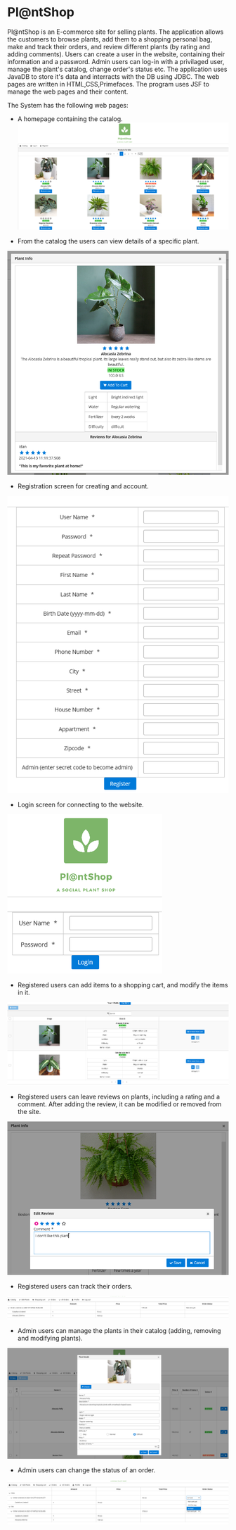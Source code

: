 # Pl@ntShop

Pl@ntShop is an E-commerce site for selling plants.
The application allows the customers to browse plants, add them to a shopping personal bag, make and track their orders, and review different plants (by rating and adding comments).
Users can create a user in the website, containing their information and a password.
Admin users can log-in with a privilaged user, manage the plant's catalog, change order's status etc.
The application uses JavaDB to store it's data and interracts with the DB using JDBC. The web pages are written in HTML,CSS,Primefaces. The program uses JSF to manage the web pages and their content. 

The System has the following web pages:
- A homepage containing the catalog.
![alt text](https://github.com/belea7/PlantShop/blob/main/screenshots/Homepage.PNG?raw=true)

- From the catalog the users can view details of a specific plant.

![alt text](https://github.com/belea7/PlantShop/blob/main/screenshots/Plant%20details.PNG?raw=true)

- Registration screen for creating and account.

![alt text](https://github.com/belea7/PlantShop/blob/main/screenshots/Registration.PNG?raw=true)

- Login screen for connecting to the website.

![alt text](https://github.com/belea7/PlantShop/blob/main/screenshots/Login.PNG?raw=true)

- Registered users can add items to a shopping cart, and modify the items in it.

![alt text](https://github.com/belea7/PlantShop/blob/main/screenshots/Shopping%20cart.PNG?raw=true)

- Registered users can leave reviews on plants, including a rating and a comment. After adding the review, it can be modified or removed from the site.

![alt text](https://github.com/belea7/PlantShop/blob/main/screenshots/Reviews.PNG?raw=true)

- Registered users can track their orders.

![alt text](https://github.com/belea7/PlantShop/blob/main/screenshots/Track%20Orders.PNG?raw=true)

- Admin users can manage the plants in their catalog (adding, removing and modifying plants).

![alt text](https://github.com/belea7/PlantShop/blob/main/screenshots/Modify%20plant.PNG?raw=true)

- Admin users can change the status of an order.

![alt text](https://github.com/belea7/PlantShop/blob/main/screenshots/Modify%20Orders.PNG?raw=true)
